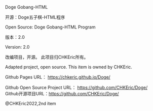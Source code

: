 Doge Gobang-HTML

开源：Doge五子棋-HTML程序

Open Source: Doge Gobang-HTML Program

版本：2.0

Version: 2.0

改编项目，开源。 此项目归CHKEric所有。

Adapted project, open source. This item is owned by CHKEric.

Github Pages URL： https://chkeric.github.io/Doge/

Github Open Source Project URL： https://github.com/CHKEric/Doge/  
Github开源项目URL：https://github.com/CHKEric/Doge/

@CHKEric2022,2nd item
